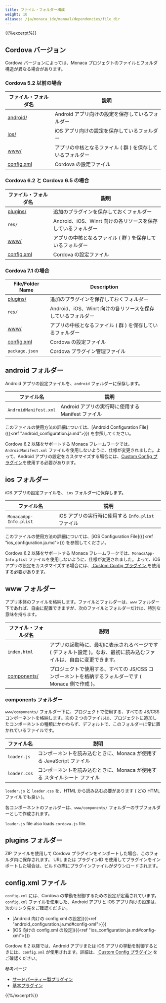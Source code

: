 ```yaml
---
title: ファイル・フォルダー構成
weight: 10
aliases: /ja/monaca_ide/manual/dependencies/file_dir
---
```


{{%excerpt%}}
<!-- using full HTML code for other shortcodes otherwise `excerpt` shortcode will break them -->

## Cordova バージョン

Cordova バージョンによっては、Monaca プロジェクトのファイルとフォルダ構造が異なる場合があります。

### Cordova 5.2 以前の場合

| ファイル・フォルダ名 | 説明 |
|------------------|-------------|
| [android/](#android-フォルダー) | Android アプリ向けの設定を保存しているフォルダー |
| [ios/](#ios-フォルダー) | iOS アプリ向けの設定を保存しているフォルダー |
| [www/](#www-フォルダー) | アプリの中核となるファイル ( 群 ) を保存しているフォルダー |
| [config.xml](#config-xml-ファイル) | Cordova の設定ファイル |


### Cordova 6.2 と Cordova 6.5 の場合

| ファイル・フォルダ名 | 説明 |
|------------------|-------------|
| [plugins/](#plugins-フォルダー) | 追加のプラグインを保存しておくフォルダー |
| `res/` | Android、iOS、Winrt 向けの各リソースを保存しているフォルダー |
| [www/](#www-フォルダー) | アプリの中核となるファイル ( 群 ) を保存しているフォルダー |
| [config.xml](#config-xml-ファイル) | Cordova の設定ファイル |

### Cordova 7.1 の場合

| File/Folder Name | Description |
|------------------|-------------|
| [plugins/](#plugins-フォルダー) | 追加のプラグインを保存しておくフォルダー |
| `res/` | Android、iOS、Winrt 向けの各リソースを保存しているフォルダー |
| [www/](#www-フォルダー) | アプリの中核となるファイル ( 群 ) を保存しているフォルダー |
| [config.xml](#config-xml-ファイル) | Cordova の設定ファイル |
| `package.json` | Cordova プラグイン管理ファイル |

## android フォルダー

Android アプリの設定ファイルを、`android` フォルダーに保存します。

| ファイル名 | 説明 |
|----------|-------------|
| `AndroidManifest.xml` | Android アプリの実行時に使用する Manifest ファイル |

このファイルの使用方法の詳細については、[Android Configuration File]({{<ref "android_configuration.ja.md">}}) を参照してください。

<div class="admonition note">
Cordova 6.2 以降をサポートする Monaca
フレームワークでは、<code>AndroidManifest.xml</code>
ファイルを使用しないように、仕様が変更されました。よって、Android
アプリの設定をカスタマイズする場合には、<a href="/ja/reference/third_party_phonegap/custom_config/">Custom Config プラグイン</a>を使用する必要があります。
</div>

## ios フォルダー

iOS アプリの設定ファイルを、 `ios` フォルダーに保存します。

| ファイル名 | 説明 |
|----------|-------------|
| `MonacaApp-Info.plist`  | iOS アプリの実行時に使用する `Info.plist` ファイル

このファイルの使用方法の詳細については、[iOS Configuration File]({{<ref "ios_configuration.ja.md">}}) を参照してください。

<div class="admonition note">
Cordova 6.2 以降をサポートする Monaca
フレームワークでは、<code>MonacaApp-Info.plist</code>
ファイルを使用しないように、仕様が変更されました。よって、iOS
アプリの設定をカスタマイズする場合には、<a href="/ja/reference/third_party_phonegap/custom_config/">
Custom Config プラグイン
</a>を使用する必要があります。
</div>

## www フォルダー

アプリ本体のファイルを格納します。ファイルとフォルダーは、`www`
フォルダー下であれば、自由に配置できますが、次のファイルとフォルダーだけは、特別な意味を持ちます。

| ファイル・フォルダ名 | 説明 |
|------------------|-------------|
| `index.html` | アプリの起動時に、最初に表示されるページです ( デフォルト設定 )。なお、最初に読み込むファイルは、自由に変更できます。 |
| [components/](#components-folder) | プロジェクトで使用する、すべての JS/CSS コンポーネントを格納するフォルダーです ( Monaca 側で作成 )。 | 

### components フォルダー

`www/components/` フォルダー下に、プロジェクトで使用する、すべての
JS/CSS コンポーネントを格納します。次の 2
つのファイルは、プロジェクトに追加したコンポーネントの種類にかかわらず、デフォルトで、このフォルダーに常に置かれているファイルです。

| ファイル名 | 説明 |
|----------|-------------|
| `loader.js` | コンポーネントを読み込むときに、Monaca が使用する JavaScript ファイル |
| `loader.css` | コンポーネントを読み込むときに、Monaca が使用する スタイルシート ファイル |

`loader.js` と `loader.css` を、HTML から読み込む必要があります ( どの HTML ファイルでも良い )。

各コンポーネントのフォルダーは、`www/components/`
フォルダーのサブフォルダーとして作成されます。

<div class="admonition note">
    <code>loader.js</code> file also loads <code>cordova.js</code> file.
</div>

## plugins フォルダー

ZIP ファイルを使用して Cordova プラグインをインポートした場合、このフォルダ内に保存されます。 URL または プラグインID を使用してプラグインをインポートした場合は、ビルドの際にプラグインファイルがダウンロードされます。

## config.xml ファイル

`config.xml` には、Cordova
の挙動を制御するための設定が定義されています。`config.xml`
ファイルを使用した、Android アプリと iOS
アプリ向けの設定は、次のリンク先をご確認ください。

-   [Android 向けの config.xml の設定]({{<ref "android_configuration.ja.md#config-xml">}})
-   [iOS 向けの config.xml の設定]({{<ref "ios_configuration.ja.md#config-xml">}})

<div class="admonition note">
Cordova 6.2 以降では、Android アプリまたは iOS
アプリの挙動を制御するときには、<code>config.xml</code>
が使用されます。詳細は、<a href="/ja/reference/third_party_phonegap/custom_config/">
Custom Config プラグイン</a> をご確認ください。
</div>

参考ページ

- [サードパーティー製プラグイン](/ja/reference/third_party_phonegap/)
- [基本プラグイン](/ja/reference/cordova_6.5/)

{{%/excerpt%}}